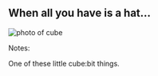 ## When all you have is a hat...

![photo of cube](/emf-2024/photos/cube.jpg)

Notes:

One of these little cube:bit things.
